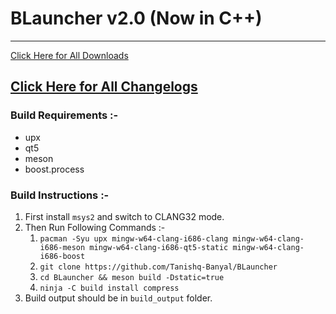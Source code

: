 # BLauncher v2.0 (Now in C++)

---

[Click Here for All Downloads](https://techarchives.rf.gd/home.html)

[Click Here for All Changelogs](https://techarchives.rf.gd/history.html)
---

### Build Requirements :-
- upx
- qt5
- meson
- boost.process

### Build Instructions :-
1. First install `msys2` and switch to CLANG32 mode.
2. Then Run Following Commands :-
	1. `pacman -Syu upx mingw-w64-clang-i686-clang mingw-w64-clang-i686-meson mingw-w64-clang-i686-qt5-static mingw-w64-clang-i686-boost`
	2. `git clone https://github.com/Tanishq-Banyal/BLauncher`
	3. `cd BLauncher && meson build -Dstatic=true`
	4. `ninja -C build install compress`
3. Build output should be in `build_output` folder.
